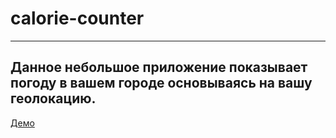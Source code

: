 # calorie-counter

---

## Данное небольшое приложение показывает погоду в вашем городе основываясь на вашу геолокацию.

[Демо](https://finalepta.github.io/weatherApi/index.html)
